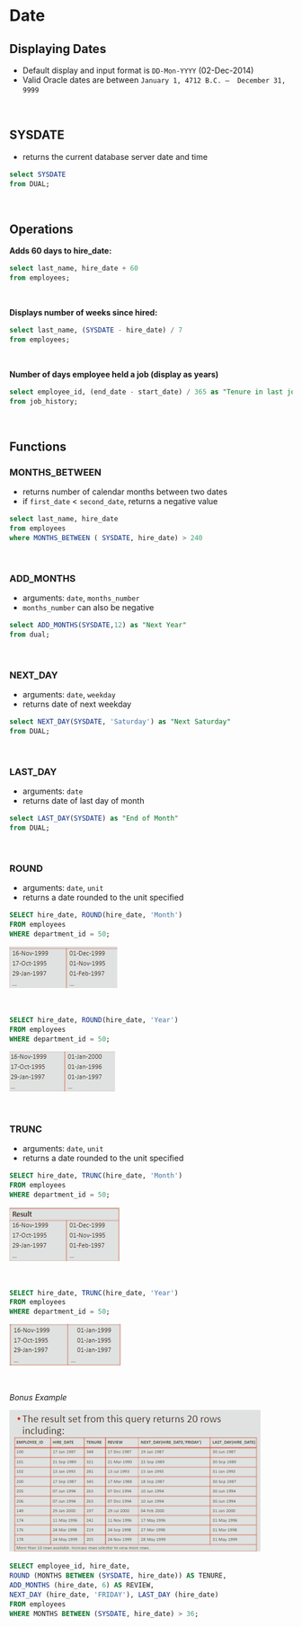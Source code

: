 # Date

## Displaying Dates

- Default display and input format is `DD-Mon-YYYY` (02-Dec-2014)
- Valid Oracle dates are between `January 1, 4712 B.C. —  December 31, 9999`

<br>

## SYSDATE

- returns the current database server date and time

```sql
select SYSDATE
from DUAL;
```

<br>

## Operations

**Adds 60 days to hire_date:**

```sql
select last_name, hire_date + 60
from employees;
```

<br>

**Displays number of weeks since hired:**

```sql
select last_name, (SYSDATE - hire_date) / 7
from employees;
```

<br>

**Number of days employee held a job (display as years)**

```sql
select employee_id, (end_date - start_date) / 365 as "Tenure in last job"
from job_history;
```

<br>

## Functions

### MONTHS_BETWEEN

- returns number of calendar months between two dates
- if `first_date` < `second_date`, returns a negative value

```sql
select last_name, hire_date
from employees
where MONTHS_BETWEEN ( SYSDATE, hire_date) > 240
```

<br>

### ADD_MONTHS

- arguments: `date`, `months_number`
- `months_number` can also be negative

```sql
select ADD_MONTHS(SYSDATE,12) as "Next Year"
from dual;
```

<br>

### NEXT_DAY

- arguments: `date`, `weekday`
- returns date of next weekday

```sql
select NEXT_DAY(SYSDATE, 'Saturday') as "Next Saturday"
from DUAL;
```

<br>

### LAST_DAY

- arguments: `date`
- returns date of last day of month

```sql
select LAST_DAY(SYSDATE) as "End of Month"
from DUAL;
```

<br>

### ROUND

- arguments: `date`, `unit`
- returns a date rounded to the unit specified

```sql
SELECT hire_date, ROUND(hire_date, 'Month')
FROM employees
WHERE department_id = 50;
```

![Image-08](./assets/Image-08.png)

<br>

```sql
SELECT hire_date, ROUND(hire_date, 'Year')
FROM employees
WHERE department_id = 50;
```

![Image-09](./assets/Image-09.png)

<br>

### TRUNC

- arguments: `date`, `unit`
- returns a date rounded to the unit specified

```sql
SELECT hire_date, TRUNC(hire_date, 'Month')
FROM employees
WHERE department_id = 50;
```

![Image-10](./assets/Image-10.png)

<br>

```sql
SELECT hire_date, TRUNC(hire_date, 'Year')
FROM employees
WHERE department_id = 50;
```

![Image-11](./assets/Image-11.png)

<br>

*Bonus Example*

![Image-12](./assets/Image-12.png)
    
        
```sql
SELECT employee_id, hire_date,
ROUND (MONTHS BETWEEN (SYSDATE, hire_date)) AS TENURE,
ADD_MONTHS (hire_date, 6) AS REVIEW,
NEXT_DAY (hire_date, 'FRIDAY'), LAST_DAY (hire_date)
FROM employees
WHERE MONTHS BETWEEN (SYSDATE, hire_date) > 36;
```